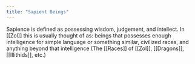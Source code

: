 ```yaml
---
title: "Sapient Beings"
---
```

Sapience is defined as possessing wisdom, judgement, and intellect. In [[Zol]] this is usually thought of as: beings that possesses enough intelligence for simple language or something similar, civilized races, and anything beyond that intelligence (The [[Races]] of [[Zol]], [[Dragons]], [[Illithids]], etc.)